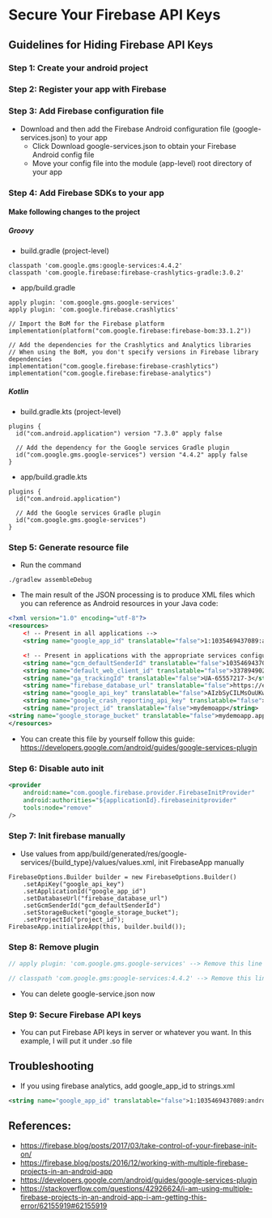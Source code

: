 # Secure Your Firebase API Keys
## Guidelines for Hiding Firebase API Keys

### Step 1: Create your android project

### Step 2: Register your app with Firebase

### Step 3: Add Firebase configuration file
- Download and then add the Firebase Android configuration file (google-services.json) to your app
    - Click Download google-services.json to obtain your Firebase Android config file
    - Move your config file into the module (app-level) root directory of your app


### Step 4: Add Firebase SDKs to your app
#### Make following changes to the project
##### Groovy
- build.gradle (project-level)
```Add rules to include the Google Services Gradle plugin:
classpath 'com.google.gms:google-services:4.4.2'
classpath 'com.google.firebase:firebase-crashlytics-gradle:3.0.2'
```
- app/build.gradle
```Apply the Google Services Gradle plugin:
apply plugin: 'com.google.gms.google-services'
apply plugin: 'com.google.firebase.crashlytics'
```
```Add the library dependency:
// Import the BoM for the Firebase platform
implementation(platform("com.google.firebase:firebase-bom:33.1.2"))

// Add the dependencies for the Crashlytics and Analytics libraries
// When using the BoM, you don't specify versions in Firebase library dependencies
implementation("com.google.firebase:firebase-crashlytics")
implementation("com.google.firebase:firebase-analytics")
```
##### Kotlin
- build.gradle.kts (project-level)
```
plugins {
  id("com.android.application") version "7.3.0" apply false

  // Add the dependency for the Google services Gradle plugin
  id("com.google.gms.google-services") version "4.4.2" apply false
}
```
- app/build.gradle.kts
```
plugins {
  id("com.android.application")

  // Add the Google services Gradle plugin
  id("com.google.gms.google-services")
}
```


### Step 5: Generate resource file
- Run the command
```
./gradlew assembleDebug
```

- The main result of the JSON processing is to produce XML files which you can reference as Android resources in your Java code:

```app/build/generated/res/google-services/{build_type}/values/values.xml
<?xml version="1.0" encoding="utf-8"?>
<resources>
    <! -- Present in all applications -->
    <string name="google_app_id" translatable="false">1:1035469437089:android:73a4fb8297b2cd4f</string>

    <! -- Present in applications with the appropriate services configured -->
    <string name="gcm_defaultSenderId" translatable="false">1035469437089</string>
    <string name="default_web_client_id" translatable="false">337894902146-e4uksm38sne0bqrj6uvkbo4oiu4hvigl.apps.googleusercontent.com</string>
    <string name="ga_trackingId" translatable="false">UA-65557217-3</string>
    <string name="firebase_database_url" translatable="false">https://example-url.firebaseio.com</string>
    <string name="google_api_key" translatable="false">AIzbSyCILMsOuUKwN3qhtxrPq7FFemDJUAXTyZ8</string>
    <string name="google_crash_reporting_api_key" translatable="false">AIzbSyCILMsOuUKwN3qhtxrPq7FFemDJUAXTyZ8</string>
    <string name="project_id" translatable="false">mydemoapp</string>
<string name="google_storage_bucket" translatable="false">mydemoapp.appspot.com</string>
</resources>
```
- You can create this file by yourself follow this guide: https://developers.google.com/android/guides/google-services-plugin


### Step 6: Disable auto init

```AndroidManifest.xml
<provider
    android:name="com.google.firebase.provider.FirebaseInitProvider"
    android:authorities="${applicationId}.firebaseinitprovider"
    tools:node="remove"
/>
```


### Step 7: Init firebase manually
- Use values from app/build/generated/res/google-services/{build_type}/values/values.xml, init FirebaseApp manually
```
FirebaseOptions.Builder builder = new FirebaseOptions.Builder()
    .setApiKey("google_api_key")
    .setApplicationId("google_app_id")
    .setDatabaseUrl("firebase_database_url")
    .setGcmSenderId("gcm_defaultSenderId")
    .setStorageBucket("google_storage_bucket");
    .setProjectId("project_id");
FirebaseApp.initializeApp(this, builder.build());
```


### Step 8: Remove plugin
```app/build.gradle
// apply plugin: 'com.google.gms.google-services' --> Remove this line
```

```build.gradle (project-level)
// classpath 'com.google.gms:google-services:4.4.2' --> Remove this line (Optional)
```

- You can delete google-service.json now


### Step 9: Secure Firebase API keys
- You can put Firebase API keys in server or whatever you want. In this example, I will put it under .so file


## Troubleshooting
- If you using firebase analytics, add google_app_id to strings.xml
```strings.xml
<string name="google_app_id" translatable="false">1:1035469437089:android:73a4fb8297b2cd4f</string>
```



## References:
- https://firebase.blog/posts/2017/03/take-control-of-your-firebase-init-on/
- https://firebase.blog/posts/2016/12/working-with-multiple-firebase-projects-in-an-android-app
- https://developers.google.com/android/guides/google-services-plugin
- https://stackoverflow.com/questions/42926624/i-am-using-multiple-firebase-projects-in-an-android-app-i-am-getting-this-error/62155919#62155919